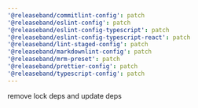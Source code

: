 ```yaml
---
'@releaseband/commitlint-config': patch
'@releaseband/eslint-config': patch
'@releaseband/eslint-config-typescript': patch
'@releaseband/eslint-config-typescript-react': patch
'@releaseband/lint-staged-config': patch
'@releaseband/markdownlint-config': patch
'@releaseband/mrm-preset': patch
'@releaseband/prettier-config': patch
'@releaseband/typescript-config': patch
---
```


remove lock deps and update deps
